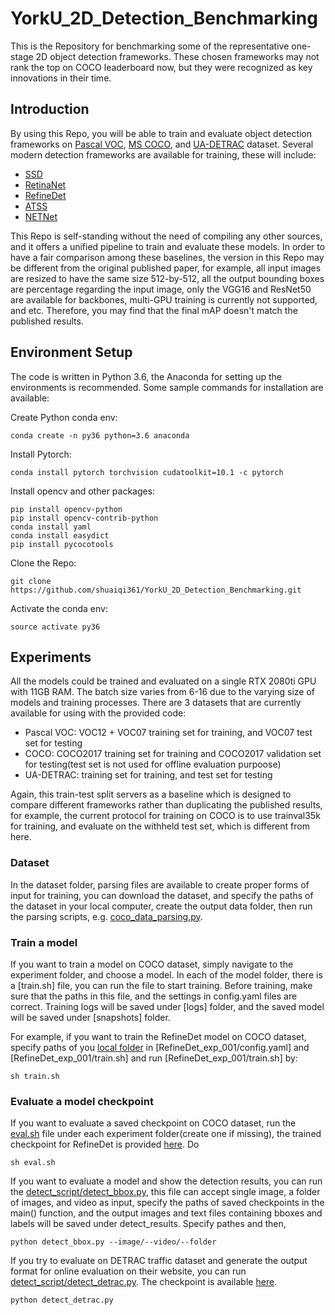# YorkU_2D_Detection_Benchmarking
This is the Repository for benchmarking some of the representative one-stage 2D object detection frameworks. These chosen frameworks may not rank the top on COCO leaderboard now, but they were recognized as key innovations in their time.

## Introduction

By using this Repo, you will be able to train and evaluate object detection frameworks on [Pascal VOC](http://host.robots.ox.ac.uk/pascal/VOC/), [MS COCO](https://cocodataset.org/#home), and [UA-DETRAC](http://detrac-db.rit.albany.edu/) dataset. Several modern detection frameworks are available for training, these will include:
- [SSD](https://arxiv.org/abs/1512.02325)
- [RetinaNet](https://arxiv.org/abs/1708.02002)
- [RefineDet](https://arxiv.org/abs/1711.06897)
- [ATSS](https://arxiv.org/abs/1912.02424)
- [NETNet](https://arxiv.org/abs/2001.06690)

This Repo is self-standing without the need of compiling any other sources, and it offers a unified pipeline to train and evaluate these models. In order to have a fair comparison among these baselines, the version in this Repo may be different from the original published paper, for example, all input images are resized to have the same size 512-by-512, all the output bounding boxes are percentage regarding the input image, only the VGG16 and ResNet50 are available for backbones, multi-GPU training is currently not supported, and etc. Therefore, you may find that the final mAP doesn't match the published results.


## Environment Setup
The code is written in Python 3.6, the Anaconda for setting up the environments is recommended. Some sample commands for installation are available:

Create Python conda env:
```
conda create -n py36 python=3.6 anaconda
```
Install Pytorch:
```
conda install pytorch torchvision cudatoolkit=10.1 -c pytorch
```
Install opencv and other packages:
```
pip install opencv-python
pip install opencv-contrib-python
conda install yaml
conda install easydict
pip install pycocotools
```
Clone the Repo:
```
git clone https://github.com/shuaiqi361/YorkU_2D_Detection_Benchmarking.git
```
Activate the conda env:
```
source activate py36
```


## Experiments

All the models could be trained and evaluated on a single RTX 2080ti GPU with 11GB RAM. The batch size varies from 6-16 due to the varying size of models and training processes. There are 3 datasets that are currently available for using with the provided code:
- Pascal VOC: VOC12 + VOC07 training set for training, and VOC07 test set for testing
- COCO: COCO2017 training set for training and COCO2017 validation set for testing(test set is not used for offline evaluation purpoose)
- UA-DETRAC: training set for training, and test set for testing

Again, this train-test split servers as a baseline which is designed to compare different frameworks rather than duplicating the published results, for example, the current protocol for training on COCO is to use trainval35k for training, and evaluate on the withheld test set, which is different from here.

### Dataset
In the dataset folder, parsing files are available to create proper forms of input for training, you can download the dataset, and specify the paths of the dataset in your local computer, create the output data folder, then run the parsing scripts, e.g. [coco\_data\_parsing.py](https://github.com/shuaiqi361/YorkU_2D_Detection_Benchmarking/blob/master/dataset/coco_data_parsing.py).

### Train a model
If you want to train a model on COCO dataset, simply navigate to the experiment folder, and choose a model. In each of the model folder, there is a [train.sh] file, you can run the file to start training. Before training, make sure that the paths in this file, and the settings in config.yaml files are correct. Training logs will be saved under [logs] folder, and the saved model will be saved under [snapshots] folder.

For example, if you want to train the RefineDet model on COCO dataset, specify paths of you [local folder](https://github.com/shuaiqi361/YorkU_2D_Detection_Benchmarking/tree/master/experiment/RefineDet_exp_001) in [RefineDet\_exp\_001/config.yaml] and [RefineDet\_exp\_001/train.sh] and run [RefineDet\_exp\_001/train.sh] by:
```
sh train.sh
```

### Evaluate a model checkpoint
If you want to evaluate a saved checkpoint on COCO dataset, run the [eval.sh](https://github.com/shuaiqi361/YorkU_2D_Detection_Benchmarking/blob/master/experiment/SSD512_exp_001/eval.sh) file under each experiment folder(create one if missing), the trained checkpoint for RefineDet is provided [here](https://drive.google.com/file/d/1o-O50gHJ-FVGbugzRrAXGiRos60Ndexn/view?usp=sharing). Do
```
sh eval.sh
```

If you want to evaluate a model and show the detection results, you can run the [detect\_script/detect_bbox.py](https://github.com/shuaiqi361/YorkU_2D_Detection_Benchmarking/blob/master/detect_script/detect_bbox.py), this file can accept single image, a folder of images, and video as input, specify the paths of saved checkpoints in the main() function, and the output images and text files containing bboxes and labels will be saved under detect_results. Specify pathes and then,
```
python detect_bbox.py --image/--video/--folder
```

If you try to evaluate on DETRAC traffic dataset and generate the output format for online evaluation on their website, you can run [detect\_script/detect_detrac.py](https://github.com/shuaiqi361/YorkU_2D_Detection_Benchmarking/blob/master/detect_script/detect_detrac.py). The checkpoint is available [here](https://drive.google.com/file/d/1JleKAvcMtsJPT1hopABEgWg8jV9NMEwC/view?usp=sharing).
```
python detect_detrac.py
```

